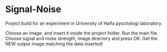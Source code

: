 # Signal-Noise
Project build for an experiment in University of Haifa pyschologi laboratory.

Choose an image, and insert it inside the project folder.
Run the main file.
Choose signal and noise strength, image directory and press OK.
Get the NEW output image matching the data inserted!
